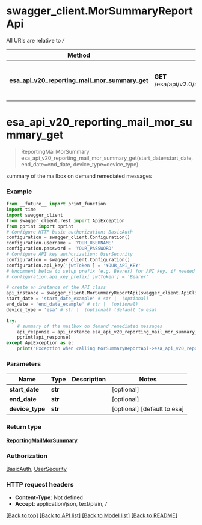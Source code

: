 # swagger_client.MorSummaryReportApi

All URIs are relative to */*

Method | HTTP request | Description
------------- | ------------- | -------------
[**esa_api_v20_reporting_mail_mor_summary_get**](MorSummaryReportApi.md#esa_api_v20_reporting_mail_mor_summary_get) | **GET** /esa/api/v2.0/reporting/mail_mor_summary | summary of the mailbox on demand remediated messages

# **esa_api_v20_reporting_mail_mor_summary_get**
> ReportingMailMorSummary esa_api_v20_reporting_mail_mor_summary_get(start_date=start_date, end_date=end_date, device_type=device_type)

summary of the mailbox on demand remediated messages

### Example
```python
from __future__ import print_function
import time
import swagger_client
from swagger_client.rest import ApiException
from pprint import pprint
# Configure HTTP basic authorization: BasicAuth
configuration = swagger_client.Configuration()
configuration.username = 'YOUR_USERNAME'
configuration.password = 'YOUR_PASSWORD'
# Configure API key authorization: UserSecurity
configuration = swagger_client.Configuration()
configuration.api_key['jwtToken'] = 'YOUR_API_KEY'
# Uncomment below to setup prefix (e.g. Bearer) for API key, if needed
# configuration.api_key_prefix['jwtToken'] = 'Bearer'

# create an instance of the API class
api_instance = swagger_client.MorSummaryReportApi(swagger_client.ApiClient(configuration))
start_date = 'start_date_example' # str |  (optional)
end_date = 'end_date_example' # str |  (optional)
device_type = 'esa' # str |  (optional) (default to esa)

try:
    # summary of the mailbox on demand remediated messages
    api_response = api_instance.esa_api_v20_reporting_mail_mor_summary_get(start_date=start_date, end_date=end_date, device_type=device_type)
    pprint(api_response)
except ApiException as e:
    print("Exception when calling MorSummaryReportApi->esa_api_v20_reporting_mail_mor_summary_get: %s\n" % e)
```

### Parameters

Name | Type | Description  | Notes
------------- | ------------- | ------------- | -------------
 **start_date** | **str**|  | [optional] 
 **end_date** | **str**|  | [optional] 
 **device_type** | **str**|  | [optional] [default to esa]

### Return type

[**ReportingMailMorSummary**](ReportingMailMorSummary.md)

### Authorization

[BasicAuth](../README.md#BasicAuth), [UserSecurity](../README.md#UserSecurity)

### HTTP request headers

 - **Content-Type**: Not defined
 - **Accept**: application/json, text/plain, */*

[[Back to top]](#) [[Back to API list]](../README.md#documentation-for-api-endpoints) [[Back to Model list]](../README.md#documentation-for-models) [[Back to README]](../README.md)

